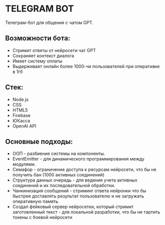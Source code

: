 # TELEGRAM BOT

Телеграм-бот для общения с чатом GPT.

## Возможности бота:

* Стримит ответы от нейросети чат GPT
* Сохраняет контекст диалога
* Имеет систему оплаты
* Выдерживает онлайн более 1000-чи пользователей при оперативке в 1гб

## Стек:

* Node.js
* CSS 
* HTML5
* Firebase
* ЮКасса
* OpenAI API

## Основные подходы:

* ООП - разбиение системы на компоненты.
* EventEmitter - для динамического программирования между модулями.
* Семафор - ограничение доступа к ресурсам нейросети, что бы не получить бан (1000 активных соединений)
* Структура данных очередь - для ведения учета активных соединений и их последовательной обработки.
* Чанкинизация сообщений - стриминг ответа нейронки что бы быстрее доставлять результат пользователю и не загружать оперативную память.
* Создал фейковый сервер нейросетки, который стримит заготовленный текст - для локальной разработки, что бы не тартить токены с боевой нейросети
